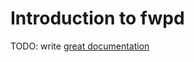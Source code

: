 # Introduction to fwpd

TODO: write [great documentation](http://jacobian.org/writing/what-to-write/)
